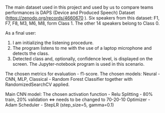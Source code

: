 The main dataset used in this project and used by us to compare teams performances is DAPS
(Device and Produced Speech) Dataset (https://zenodo.org/records/4660670 ).
Six speakers from this dataset: F1, F7, F8, M3, M6, M8, form Class 1. The other 14 speakers belong to Class 0.

As a final user:
1. I am initializing the listening procedure.
2. The program listens to me with the use of a laptop microphone and detects the class.
3. Detected class and, optionally, confidence level, is displayed on the screen. The Jupyter-notebook program is used in this scenario.

The chosen metrics for evaluation - f1-score. 
The chosen models: Neural - CNN, MLP, Classical - Random Forest Classifier together with RandomizedSearchCV applied. 

Main CNN model: 
The chosen activation function - Relu
Splitting - 80% train, 20% validation <=> needs to be changed to 70-20-10 
Optimizer - Adam
Scheduler - StepLR (step_size=5, gamma=0.1)


